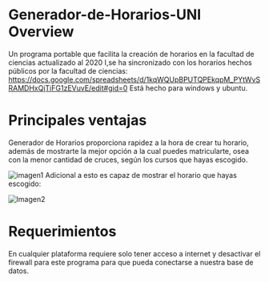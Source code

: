 # Generador-de-Horarios-UNI Overview
Un programa portable que facilita la creación de horarios en la facultad de ciencias actualizado al 2020 I,se ha sincronizado con los horarios hechos públicos por la facultad de ciencias: <https://docs.google.com/spreadsheets/d/1kqWQUpBPUTQPEkqpM_PYtWvSRAMDHxQjTiFG1zEVuvE/edit#gid=0>
Está hecho para windows y ubuntu.
# Principales ventajas
Generador de Horarios proporciona rapidez a la hora de crear tu horario, además de mostrarte la mejor opción a la cual puedes matricularte, osea con la menor cantidad de cruces, según los cursos que hayas escogido.  

![imagen1](https://user-images.githubusercontent.com/56741411/74609344-4419cc00-50b7-11ea-97bc-75c47f1595b6.png)
Adicional a esto es capaz de mostrar el horario que hayas escogido:  

![Imagen2](https://user-images.githubusercontent.com/56741411/74609442-f782c080-50b7-11ea-8772-f7736f84039b.png)
# Requerimientos
En cualquier plataforma requiere solo tener acceso a internet y desactivar el firewall para este programa para que pueda conectarse a nuestra base de datos.

